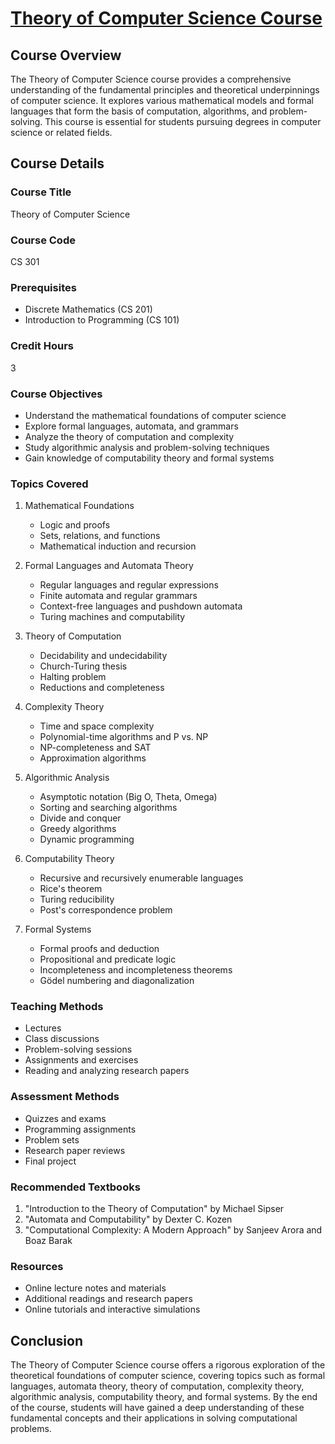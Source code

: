 # [Theory of Computer Science Course](image.md) 

## Course Overview
The Theory of Computer Science course provides a comprehensive understanding of the fundamental principles and theoretical underpinnings of computer science. It explores various mathematical models and formal languages that form the basis of computation, algorithms, and problem-solving. This course is essential for students pursuing degrees in computer science or related fields.

## Course Details

### Course Title
Theory of Computer Science

### Course Code
CS 301

### Prerequisites
- Discrete Mathematics (CS 201)
- Introduction to Programming (CS 101)

### Credit Hours
3

### Course Objectives
- Understand the mathematical foundations of computer science
- Explore formal languages, automata, and grammars
- Analyze the theory of computation and complexity
- Study algorithmic analysis and problem-solving techniques
- Gain knowledge of computability theory and formal systems

### Topics Covered
1. Mathematical Foundations
   - Logic and proofs
   - Sets, relations, and functions
   - Mathematical induction and recursion

2. Formal Languages and Automata Theory
   - Regular languages and regular expressions
   - Finite automata and regular grammars
   - Context-free languages and pushdown automata
   - Turing machines and computability

3. Theory of Computation
   - Decidability and undecidability
   - Church-Turing thesis
   - Halting problem
   - Reductions and completeness

4. Complexity Theory
   - Time and space complexity
   - Polynomial-time algorithms and P vs. NP
   - NP-completeness and SAT
   - Approximation algorithms

5. Algorithmic Analysis
   - Asymptotic notation (Big O, Theta, Omega)
   - Sorting and searching algorithms
   - Divide and conquer
   - Greedy algorithms
   - Dynamic programming

6. Computability Theory
   - Recursive and recursively enumerable languages
   - Rice's theorem
   - Turing reducibility
   - Post's correspondence problem

7. Formal Systems
   - Formal proofs and deduction
   - Propositional and predicate logic
   - Incompleteness and incompleteness theorems
   - Gödel numbering and diagonalization

### Teaching Methods
- Lectures
- Class discussions
- Problem-solving sessions
- Assignments and exercises
- Reading and analyzing research papers

### Assessment Methods
- Quizzes and exams
- Programming assignments
- Problem sets
- Research paper reviews
- Final project

### Recommended Textbooks
1. "Introduction to the Theory of Computation" by Michael Sipser
2. "Automata and Computability" by Dexter C. Kozen
3. "Computational Complexity: A Modern Approach" by Sanjeev Arora and Boaz Barak

### Resources
- Online lecture notes and materials
- Additional readings and research papers
- Online tutorials and interactive simulations

## Conclusion
The Theory of Computer Science course offers a rigorous exploration of the theoretical foundations of computer science, covering topics such as formal languages, automata theory, theory of computation, complexity theory, algorithmic analysis, computability theory, and formal systems. By the end of the course, students will have gained a deep understanding of these fundamental concepts and their applications in solving computational problems.
